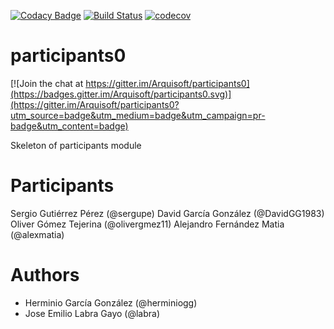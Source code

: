 [![Codacy Badge](https://api.codacy.com/project/badge/Grade/2f5e9b234d9b4cbd8669629c299990ad)](https://www.codacy.com/app/jelabra/participationSystem1b?utm_source=github.com&utm_medium=referral&utm_content=Arquisoft/participationSystem1b&utm_campaign=badger)
[![Build Status](https://travis-ci.org/Arquisoft/participationSystem1b.svg?branch=master)](https://travis-ci.org/Arquisoft/participationSystem1b)
[![codecov](https://codecov.io/gh/Arquisoft/participationSystem1b/branch/master/graph/badge.svg)](https://codecov.io/gh/Arquisoft/participationSystem1b)


# participants0

[![Join the chat at https://gitter.im/Arquisoft/participants0](https://badges.gitter.im/Arquisoft/participants0.svg)](https://gitter.im/Arquisoft/participants0?utm_source=badge&utm_medium=badge&utm_campaign=pr-badge&utm_content=badge)

Skeleton of participants module

# Participants

Sergio Gutiérrez Pérez (@sergupe)
David García González (@DavidGG1983)
Oliver Gómez Tejerina (@olivergmez11)
Alejandro Fernández Matia (@alexmatia)

# Authors

- Herminio García González (@herminiogg)
- Jose Emilio Labra Gayo (@labra)

